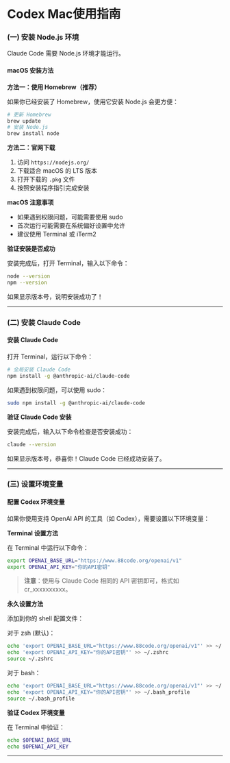 # Codex Mac使用指南

### (一) 安装 Node.js 环境

Claude Code 需要 Node.js 环境才能运行。

#### macOS 安装方法

**方法一：使用 Homebrew（推荐）**

如果你已经安装了 Homebrew，使用它安装 Node.js 会更方便：

```bash
# 更新 Homebrew
brew update
# 安装 Node.js
brew install node
```

**方法二：官网下载**

1. 访问 `https://nodejs.org/`
2. 下载适合 macOS 的 LTS 版本
3. 打开下载的 `.pkg` 文件
4. 按照安装程序指引完成安装

**macOS 注意事项**

- 如果遇到权限问题，可能需要使用 sudo
- 首次运行可能需要在系统偏好设置中允许
- 建议使用 Terminal 或 iTerm2

**验证安装是否成功**

安装完成后，打开 Terminal，输入以下命令：

```bash
node --version
npm --version
```

如果显示版本号，说明安装成功了！

***

### (二) 安装 Claude Code

#### 安装 Claude Code

打开 Terminal，运行以下命令：

```bash
# 全局安装 Claude Code
npm install -g @anthropic-ai/claude-code
```

如果遇到权限问题，可以使用 sudo：

```bash
sudo npm install -g @anthropic-ai/claude-code
```

**验证 Claude Code 安装**

安装完成后，输入以下命令检查是否安装成功：

```bash
claude --version
```

如果显示版本号，恭喜你！Claude Code 已经成功安装了。

***

### (三) 设置环境变量

#### 配置 Codex 环境变量

如果你使用支持 OpenAI API 的工具（如 Codex），需要设置以下环境变量：

**Terminal 设置方法**

在 Terminal 中运行以下命令：

```bash
export OPENAI_BASE_URL="https://www.88code.org/openai/v1"
export OPENAI_API_KEY="你的API密钥"
```

> **注意**：使用与 Claude Code 相同的 API 密钥即可，格式如 cr_xxxxxxxxxx。

**永久设置方法**

添加到你的 shell 配置文件：

对于 zsh (默认)：

```bash
echo 'export OPENAI_BASE_URL="https://www.88code.org/openai/v1"' >> ~/.zshrc
echo 'export OPENAI_API_KEY="你的API密钥"' >> ~/.zshrc
source ~/.zshrc
```

对于 bash：

```bash
echo 'export OPENAI_BASE_URL="https://www.88code.org/openai/v1"' >> ~/.bash_profile
echo 'export OPENAI_API_KEY="你的API密钥"' >> ~/.bash_profile
source ~/.bash_profile
```

**验证 Codex 环境变量**

在 Terminal 中验证：

```bash
echo $OPENAI_BASE_URL
echo $OPENAI_API_KEY
```

***